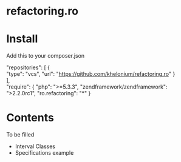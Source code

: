 refactoring.ro
==============

Install
======

Add this to your composer.json

"repositories": [
        {   
            "type": "vcs",
            "url": "https://github.com/khelonium/refactoring.ro"
        }   
    ],  
    "require": {
        "php": ">=5.3.3",
        "zendframework/zendframework": ">2.2.0rc1",
        "ro.refactoring": "*" 
    }   



Contents
===
To be filled
* Interval Classes
* Specifications example



